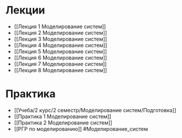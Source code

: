 # Лекции
- [[Лекция 1 Моделирование систем]]
- [[Лекция 2 Моделирование систем]]
- [[Лекция 3 Моделирование систем]]
- [[Лекция 4 Моделирование систем]]
- [[Лекция 5 Моделирование систем]]
- [[Лекция 6 Моделирование систем]]
- [[Лекция 7 Моделирование систем]]
- [[Лекция 8 Моделирование систем]]
# Практика
- [[Учеба/2 курс/2 семестр/Моделирование систем/Подготовка]]
- [[Практика 1 Моделирование систем]]
- [[Практика 2 Моделирование систем]]
- [[РГР по моделированию]]
#Моделирование_систем 